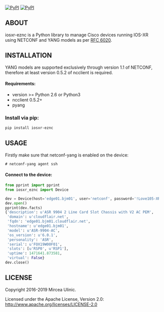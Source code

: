 [![PyPI](https://img.shields.io/pypi/v/iosxr-eznc.svg)](https://pypi.python.org/pypi/iosxr-eznc)
[![PyPI](https://img.shields.io/pypi/dm/iosxr-eznc.svg)](https://pypi.python.org/pypi/iosxr-eznc)

## ABOUT

iosxr-eznc is a Python library to manage Cisco devices running IOS-XR using NETCONF and YANG models as per [RFC 6020](https://tools.ietf.org/html/rfc6020).

## INSTALLATION

YANG models are supported exclusively through version 1.1 of NETCONF, therefore at least version 0.5.2 of ncclient is required.

#### Requirements:

* version >= Python 2.6 or Python3
* ncclient 0.5.2+
* pyang


### Install via pip:

````bash
pip install iosxr-eznc
````

## USAGE

Firstly make sure that netconf-yang is enabled on the device:

    # netconf-yang agent ssh

#### Connect to the device:

````python
from pprint import pprint
from iosxr_eznc import Device

dev = Device(host='edge01.bjm01', user='netconf', password='!Love105-XR')
dev.open()
pprint(dev.facts)
{'description': u'ASR 9904 2 Line Card Slot Chassis with V2 AC PEM',
 'domain': u'cloudflair.net',
 'fqdn': 'edge01.bjm01.cloudflair.net',
 'hostname': u'edge01.bjm01',
 'model': u'ASR-9904-AC',
 'os_version': u'6.0.1',
 'personality': 'ASR',
 'serial': u'FOX19W00F01',
 'slots': [u'RSP0', u'RSP1'],
 'uptime': 1471641.873581,
 'virtual': False}
dev.close()
````

## LICENSE

Copyright 2016-2019 Mircea Ulinic.

Licensed under the Apache License, Version 2.0: http://www.apache.org/licenses/LICENSE-2.0
